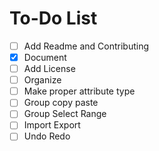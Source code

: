 # To-Do List

- [ ] Add Readme and Contributing
- [x] Document
- [ ] Add License
- [ ] Organize
- [ ] Make proper attribute type
- [ ] Group copy paste
- [ ] Group Select Range
- [ ] Import Export
- [ ] Undo Redo